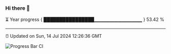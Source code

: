 ### Hi there 👋

⏳ Year progress { ████████████████▁▁▁▁▁▁▁▁▁▁▁▁▁▁ } 53.42 %

---

⏰ Updated on Sun, 14 Jul 2024 12:26:36 GMT

![Progress Bar CI](https://github.com/code-lakshay/GitHub-Actions-Demo/workflows/Progress%20Bar%20CI/badge.svg)
